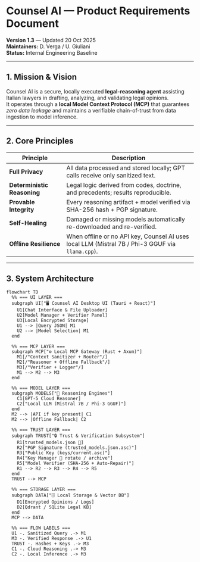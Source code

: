 # **Counsel AI — Product Requirements Document**  
**Version 1.3** — Updated 20 Oct 2025  
**Maintainers:** D. Verga / U. Giuliani  
**Status:** Internal Engineering Baseline  

---

## **1. Mission & Vision**
Counsel AI is a secure, locally executed **legal-reasoning agent** assisting Italian lawyers in drafting, analyzing, and validating legal opinions.  
It operates through a **local Model Context Protocol (MCP)** that guarantees *zero data leakage* and maintains a verifiable chain-of-trust from data ingestion to model inference.

---

## **2. Core Principles**

| Principle | Description |
|------------|-------------|
| **Full Privacy** | All data processed and stored locally; GPT calls receive only sanitized text. |
| **Deterministic Reasoning** | Legal logic derived from codes, doctrine, and precedents; results reproducible. |
| **Provable Integrity** | Every reasoning artifact + model verified via SHA-256 hash + PGP signature. |
| **Self-Healing** | Damaged or missing models automatically re-downloaded and re-verified. |
| **Offline Resilience** | When offline or no API key, Counsel AI uses local LLM (Mistral 7B / Phi-3 GGUF via `llama.cpp`). |

--- 

## **3. System Architecture**

```mermaid
flowchart TD
  %% === UI LAYER ===
  subgraph UI["🖥️ Counsel AI Desktop UI (Tauri + React)"]
    U1[Chat Interface & File Uploader]
    U2[Model Manager + Verifier Panel]
    U3[Local Encrypted Storage]
    U1 --> |Query JSON| M1
    U2 --> |Model Selection| M1
  end

  %% === MCP LAYER ===
  subgraph MCP["⚙️ Local MCP Gateway (Rust + Axum)"]
    M1[/"Context Sanitizer + Router"/]
    M2[/"Reasoner + Offline Fallback"/]
    M3[/"Verifier + Logger"/]
    M1 --> M2 --> M3
  end

  %% === MODEL LAYER ===
  subgraph MODELS["🧠 Reasoning Engines"]
    C1[GPT-5 Cloud Reasoner]
    C2["Local LLM (Mistral 7B / Phi-3 GGUF)"]
  end
  M2 --> |API if key present| C1
  M2 --> |Offline Fallback| C2

  %% === TRUST LAYER ===
  subgraph TRUST["🔒 Trust & Verification Subsystem"]
    R1[trusted_models.json 📜]
    R2["PGP Signature (trusted_models.json.asc)"]
    R3["Public Key (keys/current.asc)"]
    R4["Key Manager 🔑 rotate / archive"]
    R5["Model Verifier (SHA-256 + Auto-Repair)"]
    R1 --> R2 --> R3 --> R4 --> R5
  end
  TRUST --> MCP

  %% === STORAGE LAYER ===
  subgraph DATA["🗄️ Local Storage & Vector DB"]
    D1[Encrypted Opinions / Logs]
    D2[Qdrant / SQLite Legal KB]
  end
  MCP --> DATA

  %% === FLOW LABELS ===
  U1 -. Sanitized Query .-> M1
  M3 -. Verified Response .-> U1
  TRUST -. Hashes + Keys .-> M3
  C1 -. Cloud Reasoning .-> M3
  C2 -. Local Inference .-> M3
